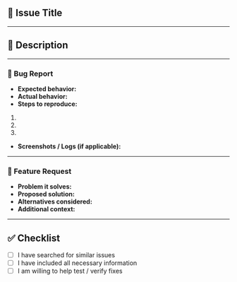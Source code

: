 ## 📝 Issue Title
<!-- Example: [Bug] Transaction polling script fails on Arbitrum -->

---

## 📌 Description
<!-- Provide a clear and detailed explanation of the issue or request -->

---

### 🐞 Bug Report
- **Expected behavior:**  
- **Actual behavior:**  
- **Steps to reproduce:**  
1.  
2.  
3.  
- **Screenshots / Logs (if applicable):**  

---

### 🚀 Feature Request
- **Problem it solves:**  
- **Proposed solution:**  
- **Alternatives considered:**  
- **Additional context:**  

---

## ✅ Checklist
- [ ] I have searched for similar issues  
- [ ] I have included all necessary information  
- [ ] I am willing to help test / verify fixes  
